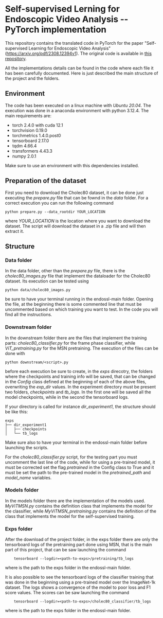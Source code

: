 # Self-supervised Lerning for Endoscopic Video Analysis -- PyTorch implementation

This repository contains the translated code in PyTorch for the paper "Self-supervised Learning for Endoscopic Video 
Analysis" (https://arxiv.org/pdf/2308.12394v1). The original code is available in [this repository](https://github.com/royhirsch/endossl).

All the implementations details can be found in the code where each file it has been carefully documented. Here is
just described the main structure of the project and the folders.

## Environment

The code has been executed on a linux machine with _Ubuntu 20.04_. The execution was done in a 
anaconda environment with python 3.12.4. The main requirements are:

- torch 2.4.0 with cuda 12.1
- torchvision 0.19.0 
- torchmetrics 1.4.0.post0
- tensorboard 2.17.0
- tqdm 4.66.4
- transformers 4.43.3
- numpy 2.0.1

Make sure to use an environment with this dependencies installed.



## Preparation of the dataset

First you need to download the Cholec80 dataset, it can be done just executing the _prepare.py_ file that can
be fownd in the _data_ folder. For a correct execution you can run the following command

    python prepare.py --data_rootdir YOUR_LOCATION

where _YOUR_LOCATION_ is the location where you want to download the dataset. 
The script will download the dataset in a .zip file and will then extract it.

## Structure

### Data folder
In the data folder, other than the _prepare.py_ file, there is the _cholec80_images.py_ file
that implement the dataloader for the Cholec80 dataset. Its execution can be tested using

    python data/cholec80_images.py

be sure to have your terminal running in the endossl-main folder. Opening the file, at the beginning 
there is some commented line that must be uncommented based on which training you want to test. In the
code you will find all the instructions.

### Downstream folder

In the downstream folder there are the files that implement the training parts: _cholec80_classifier.py_ for the 
frame phase classifier, while _ViT_pretraining.py_ for the MSN pretraining. The execution of the files can be done with

    python downstream/<script>.py

before each execution be sure to create, in the *exps* direcotry, the folders where the checkpoints and training info will be saved, that can be
changed in the _Config_ class defined at the beginning of each of the above files, overwriting the
_exp_dir_ values. In the experiment directory must be present two folders, _checkpoints_ and _tb_logs_.
In the first one will be saved all the model checkpoints, while in the second the tensorboard logs.

If your directory is called for instance _dir_experiment1_, the structure should be like this:
    
    exps
    ├── dir_experiment1
    │   ├── checkpoints
    │   └── tb_logs
Make sure also to have your terminal in the endossl-main folder before launching the scripts.

For the _cholec80_classifier.py_ script, for the testing part you must uncomment the last line of the code,
while for using a pre-trained model, it must be corrected set the flag _pretrained_ in the Config class to
True and it must be set the path to the pre-trained model in the _pretrained_path_ and _model_name_ variables.

### Models folder
In the models folder there are the implementation of the models used. _MyViTMSN.py_ contains the definition class 
that implements the model for the classifier, while _MyViTMSN_pretraining.py_ contains the definition 
of the class that implements the model for the self-supervised training.

### Exps folder
After the download of the project folder, in the exps folder there are only the tensorboard logs of the 
pretraining part done using MSN, that is the main part of this project, that can be saw launching the command
    
        tensorboard --logdir=<path-to-exps>/pretraining/tb_logs

where _<path-to-exps>_ is the path to the exps folder in the endossl-main folder.

It is also possible to see the tensorboard logs of the classifier training that was done in the beginning
using a pre-trained model over the ImageNet-1k dataset. The logs shows a convergence of the model to
poor loss and F1 score values. The scores can be saw launching the command

        tensorboard --logdir=<path-to-exps>/cholec80_classifier/tb_logs

where _<path-to-exps>_ is the path to the exps folder in the endossl-main folder.
